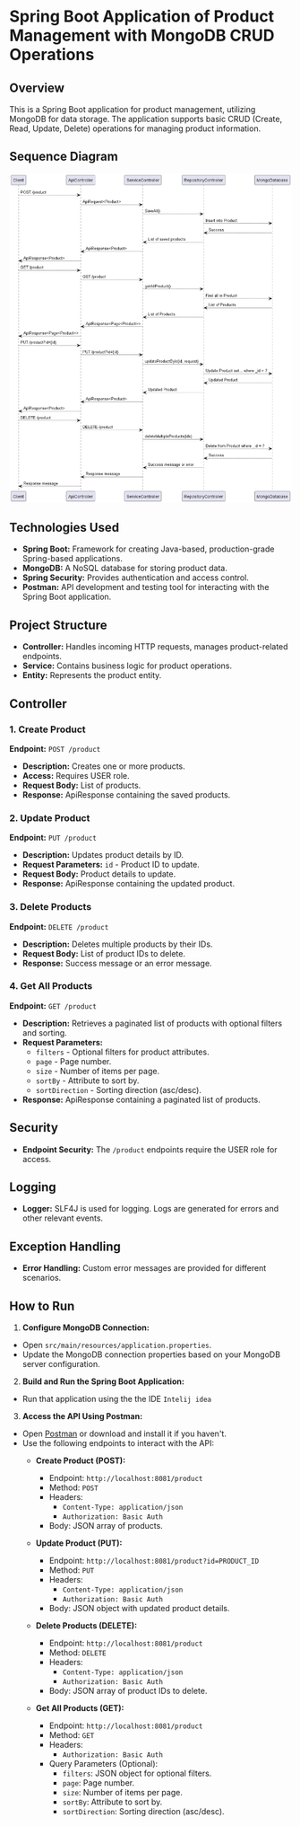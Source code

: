 # Spring Boot Application of  Product Management with MongoDB CRUD Operations

## Overview
This is a Spring Boot application for product management, utilizing MongoDB for data storage. The application supports basic CRUD (Create, Read, Update, Delete) operations for managing product information.

## Sequence Diagram
![Alt Text](SequenceDiagram.png)

## Technologies Used
- **Spring Boot:** Framework for creating Java-based, production-grade Spring-based applications.
- **MongoDB:** A NoSQL database for storing product data.
- **Spring Security:** Provides authentication and access control.
- **Postman:** API development and testing tool for interacting with the Spring Boot application.



## Project Structure
- **Controller:** Handles incoming HTTP requests, manages product-related endpoints.
- **Service:** Contains business logic for product operations.
- **Entity:** Represents the product entity.

## Controller

### 1. Create Product
**Endpoint:** `POST /product`
- **Description:** Creates one or more products.
- **Access:** Requires USER role.
- **Request Body:** List of products.
- **Response:** ApiResponse containing the saved products.

### 2. Update Product
**Endpoint:** `PUT /product`
- **Description:** Updates product details by ID.
- **Request Parameters:** `id` - Product ID to update.
- **Request Body:** Product details to update.
- **Response:** ApiResponse containing the updated product.

### 3. Delete Products
**Endpoint:** `DELETE /product`
- **Description:** Deletes multiple products by their IDs.
- **Request Body:** List of product IDs to delete.
- **Response:** Success message or an error message.

### 4. Get All Products
**Endpoint:** `GET /product`
- **Description:** Retrieves a paginated list of products with optional filters and sorting.
- **Request Parameters:**
  - `filters` - Optional filters for product attributes.
  - `page` - Page number.
  - `size` - Number of items per page.
  - `sortBy` - Attribute to sort by.
  - `sortDirection` - Sorting direction (asc/desc).
- **Response:** ApiResponse containing a paginated list of products.

## Security
- **Endpoint Security:** The `/product` endpoints require the USER role for access.

## Logging
- **Logger:** SLF4J is used for logging. Logs are generated for errors and other relevant events.

## Exception Handling
- **Error Handling:** Custom error messages are provided for different scenarios.

## How to Run
1. **Configure MongoDB Connection:**
  - Open `src/main/resources/application.properties`.
  - Update the MongoDB connection properties based on your MongoDB server configuration.

2. **Build and Run the Spring Boot Application:**
  - Run that application using the the IDE `Intelij idea`
3. **Access the API Using Postman:**
  - Open [Postman](https://www.postman.com/) or download and install it if you haven't.
  - Use the following endpoints to interact with the API:
    - **Create Product (POST):**
      - Endpoint: `http://localhost:8081/product`
      - Method: `POST`
      - Headers:
        - `Content-Type: application/json`
        - `Authorization: Basic Auth`
      - Body: JSON array of products.

    - **Update Product (PUT):**
      - Endpoint: `http://localhost:8081/product?id=PRODUCT_ID`
      - Method: `PUT`
      - Headers:
        - `Content-Type: application/json`
        - `Authorization: Basic Auth`
      - Body: JSON object with updated product details.

    - **Delete Products (DELETE):**
      - Endpoint: `http://localhost:8081/product`
      - Method: `DELETE`
      - Headers:
        - `Content-Type: application/json`
        - `Authorization: Basic Auth`
      - Body: JSON array of product IDs to delete.

    - **Get All Products (GET):**
      - Endpoint: `http://localhost:8081/product`
      - Method: `GET`
      - Headers:
        - `Authorization: Basic Auth`
      - Query Parameters (Optional):
        - `filters`: JSON object for optional filters.
        - `page`: Page number.
        - `size`: Number of items per page.
        - `sortBy`: Attribute to sort by.
        - `sortDirection`: Sorting direction (asc/desc).



  

